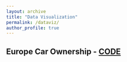 ```yaml
---
layout: archive
title: "Data Visualization"
permalink: /dataviz/
author_profile: true
---
```


## Europe Car Ownership - [CODE](https://github.com/hdydenairn/_cartography/blob/main/_eurostat/_car_ownership_europe.R)

